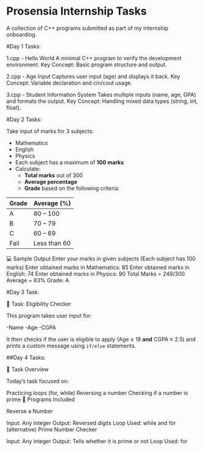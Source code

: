 # Prosensia Internship Tasks  
A collection of C++ programs submitted as part of my internship onboarding.

#Day 1 Tasks:

1.cpp - Hello World
A minimal C++ program to verify the development environment.
Key Concept: Basic program structure and output.

2.cpp - Age Input
Captures user input (age) and displays it back.
Key Concept: Variable declaration and cin/cout usage.

3.cpp - Student Information System
Takes multiple inputs (name, age, GPA) and formats the output.
Key Concept: Handling mixed data types (string, int, float).

#Day 2 Tasks:

Take input of marks for 3 subjects:
  - Mathematics
  - English
  - Physics
- Each subject has a maximum of **100 marks**
- Calculate:
  - **Total marks** out of 300
  - **Average percentage**
  - **Grade** based on the following criteria:

| Grade | Average (%)    |
|-------|----------------|
| A     | 80 – 100       |
| B     | 70 – 79        |
| C     | 60 – 69        |
| Fail  | Less than 60   |

💻 Sample Output
Enter your marks in given subjects (Each subject has 100 marks)
Enter obtained marks in Mathematics:
85
Enter obtained marks in English:
74
Enter obtained marks in Physics:
90
Total Marks = 249/300
Average = 83%
Grade: A

#Day 3 Task:

📌 Task: Eligibility Checker

This program takes user input for:

-Name
-Age
-CGPA

It then checks if the user is eligible to apply (Age ≥ 18 **and** CGPA ≥ 2.5) and prints a custom message using `if/else` statements.

##Day 4 Tasks:

📌 Task Overview

Today’s task focused on:

Practicing loops (for, while)
Reversing a number
Checking if a number is prime
📄 Programs Included

Reverse a Number

Input: Any integer
Output: Reversed digits
Loop Used: while and for (alternative)
Prime Number Checker

Input: Any integer
Output: Tells whether it is prime or not
Loop Used: for

